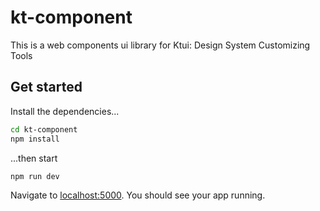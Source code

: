 

# kt-component

This is a web components ui library for Ktui: Design System Customizing Tools 

## Get started

Install the dependencies...

```bash
cd kt-component
npm install
```

...then start

```bash
npm run dev
```

Navigate to [localhost:5000](http://localhost:5000). You should see your app running.
